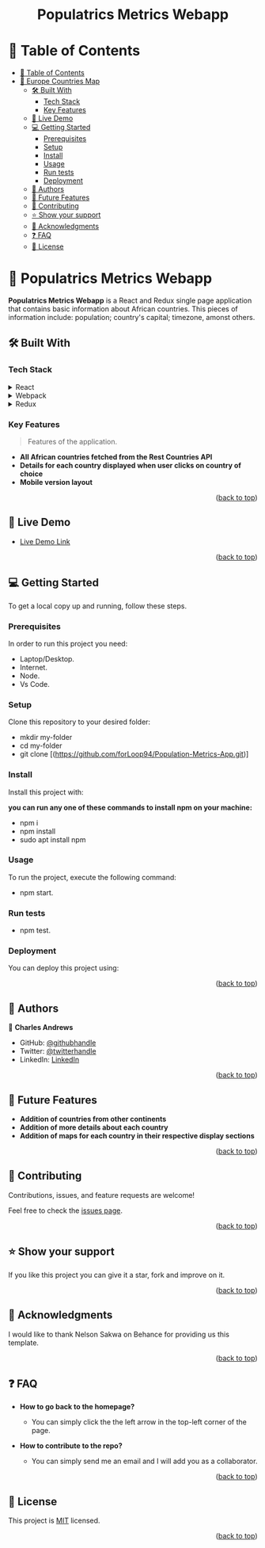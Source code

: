 <a name="readme-top"></a>

<div align="center">
  <h1><b>Populatrics Metrics Webapp</b></h1>
</div>

# 📗 Table of Contents

- [📗 Table of Contents](#-table-of-contents)
- [📖 Europe Countries Map ](#-europe-countries-map-)
  - [🛠 Built With ](#-built-with-)
    - [Tech Stack ](#tech-stack-)
    - [Key Features ](#key-features-)
  - [🚀 Live Demo ](#-live-demo-)
  - [💻 Getting Started ](#-getting-started-)
    - [Prerequisites](#prerequisites)
    - [Setup](#setup)
    - [Install](#install)
    - [Usage](#usage)
    - [Run tests](#run-tests)
    - [Deployment](#deployment)
  - [👥 Authors ](#-authors-)
  - [🔭 Future Features ](#-future-features-)
  - [🤝 Contributing ](#-contributing-)
  - [⭐️ Show your support ](#️-show-your-support-)
  - [🙏 Acknowledgments ](#-acknowledgments-)
  - [❓ FAQ ](#-faq-)
  - [📝 License ](#-license-)

<!-- PROJECT DESCRIPTION -->

# 📖 Populatrics Metrics Webapp <a name="about-project"></a>


**Populatrics Metrics Webapp** is a React and Redux single page application that contains basic information about African countries. This pieces of information include: population; country's capital; timezone, amonst others.

## 🛠 Built With <a name="built-with"></a>

### Tech Stack <a name="tech-stack"></a>

<details>
  <summary>React</summary>
  <ul>
    <li><a href="https://reactjs.org/"></a></li>
  </ul>
</details>

<details>
  <summary>Webpack</summary>
  <ul>
    <li>N/A</li>
  </ul>
</details>

<details>
<summary>Redux</summary>
  <ul>
    <li>N/A</li>
  </ul>
</details>

<!-- Features -->

### Key Features <a name="key-features"></a>

> Features of the application.

- **All African countries fetched from the Rest Countries API**
- **Details for each country displayed when user clicks on country of choice**
- **Mobile version layout**

<p align="right">(<a href="#readme-top">back to top</a>)</p>

## 🚀 Live Demo <a name="live-demo"></a>

- [Live Demo Link](http://forLoop94.github.io/Population-Metrics-App/)

<p align="right">(<a href="#readme-top">back to top</a>)</p>

## 💻 Getting Started <a name="getting-started"></a>

To get a local copy up and running, follow these steps.

### Prerequisites

In order to run this project you need:
 - Laptop/Desktop.
 - Internet.
 - Node.
 - Vs Code.
### Setup

Clone this repository to your desired folder:
 - mkdir my-folder
 - cd my-folder
 - git clone [(https://github.com/forLoop94/Population-Metrics-App.git)]


### Install

Install this project with:

**you can run any one of these commands to install npm on your machine:**

- npm i
- npm install
- sudo apt install npm

### Usage

To run the project, execute the following command:

- npm start.

### Run tests

- npm test.

### Deployment

You can deploy this project using:


<p align="right">(<a href="#readme-top">back to top</a>)</p>

## 👥 Authors <a name="authors"></a>

👤 **Charles Andrews**

- GitHub: [@githubhandle](https://github.com/forLoop94)
- Twitter: [@twitterhandle](https://twitter.com/_AndrewsCharles)
- LinkedIn: [LinkedIn](https://linkedin.com/in/andrewscharles94)

<p align="right">(<a href="#readme-top">back to top</a>)</p>


## 🔭 Future Features <a name="future-features"></a>

- **Addition of countries from other continents**
- **Addition of more details about each country**
- **Addition of maps for each country in their respective display sections**

<p align="right">(<a href="#readme-top">back to top</a>)</p>

## 🤝 Contributing <a name="contributing"></a>

Contributions, issues, and feature requests are welcome!

Feel free to check the [issues page](../../issues/).

<p align="right">(<a href="#readme-top">back to top</a>)</p>


## ⭐️ Show your support <a name="support"></a>


If you like this project you can give it a star, fork and improve on it.

<p align="right">(<a href="#readme-top">back to top</a>)</p>


## 🙏 Acknowledgments <a name="acknowledgements"></a>

I would like to thank Nelson Sakwa on Behance for providing us this template.

<p align="right">(<a href="#readme-top">back to top</a>)</p>

## ❓ FAQ <a name="faq"></a>

- **How to go back to the homepage?**

  - You can simply click the the left arrow in the top-left corner of the page.

- **How to contribute to the repo?**

  - You can simply send me an email and I will add you as a collaborator.

<p align="right">(<a href="#readme-top">back to top</a>)</p>


## 📝 License <a name="license"></a>

This project is [MIT](./LICENSE) licensed.

<p align="right">(<a href="#readme-top">back to top</a>)</p>
